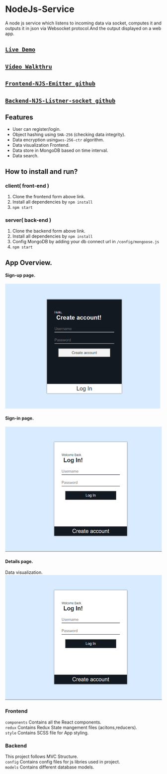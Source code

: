 # NodeJs-Service
A node js service which listens to incoming data via socket, computes it and outputs it in json via Websocket protocol.And the output displayed on a web app.

## [`Live Demo`](https://devilzer.github.io/Frontend-NJS-Emitter/)
## [`Video Walkthru`](https://drive.google.com/file/d/1-z9O3xCUQrrJC5iqYvFNo4CpCzqa6cPe/view?usp=sharing)

## [`Frontend-NJS-Emitter github`](https://github.com/Devilzer/Frontend-NJS-Emitter)
## [`Backend-NJS-Listner-socket github`](https://github.com/Devilzer/Backend-NJS-Listner-socket)

## Features

* User can register/login.
* Object hashing using `SHA-256` (checking data integrity).
* Data encryption using`aes-256-ctr` algorithm.
* Data visualization Frontend.
* Data store in MongoDB based on time interval.
* Data search.

## How to install and run?
### client( front-end )
1. Clone the frontend form above link.
2. Install all dependencies by `npm install`
3. `npm start`

### server( back-end )
1. Clone the backend form above link.
2. Install all dependencies by `npm install`
3. Config MongoDB by adding your db connect url in `/config/mongoose.js`
4. `npm start`

## App Overview.

#### Sign-up page.
<img src="sup.png" height = "400px"/><br/>

#### Sign-in page.
<img src="Log.png" height = "400px"/><br/>

#### Details page.
Data visualization.
<img src="Log.png" height = "400px"/><br/>

### Frontend
`components` Contains all the React components.<br/>
`redux` Contains Redux State mangement files (acitons,reducers).<br/>
`style` Contains SCSS file for App styling.<br/>


### Backend
This project follows MVC Structure.<br/>
`config` Contains config files for js libries used in project.<br/>
`models` Contains different database models.<br/>
